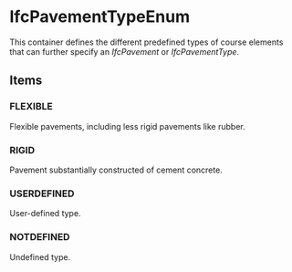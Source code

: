 # IfcPavementTypeEnum

This container defines the different predefined types of course elements that can further specify an _IfcPavement_ or _IfcPavementType_.

## Items

### FLEXIBLE
Flexible pavements, including less rigid pavements like rubber.

### RIGID
Pavement substantially constructed of cement concrete.

### USERDEFINED
User-defined type.

### NOTDEFINED
Undefined type.
